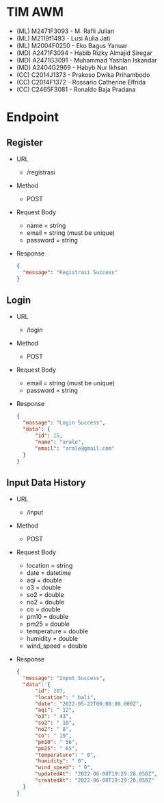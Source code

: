 # TIM AWM
- (ML) M2471F3093 - M. Rafli Julian
- (ML) M2119f1493 - Lusi Aulia Jati
- (ML) M2004F0250 - Eko Bagus Yanuar
- (MD) A2471F3094 - Habib Rizky Almajid Siregar
- (MD) A2471G3091 - Muhammad Yashlan Iskandar
- (MD) A2404G2969 - Habyb Nur Ikhsan
- (CC) C2014J1373 - Prakoso Dwika Prihambodo
- (CC) C2014F1372 - Rossario Catherine Elfrida
- (CC) C2465F3081 - Ronaldo Baja Pradana

# Endpoint

## Register
- URL
  - /registrasi
- Method
  - POST
- Request Body
  - name = string 
  - email = string (must be unique)
  - password = string 
- Response
  
  ```json
  {
    "message": "Registrasi Success"
  }
  ```
  
## Login
- URL
  - /login
- Method
  - POST
- Request Body
  - email = string (must be unique)
  - password = string
- Response

  ```json
  {
    "massage": "Login Success",
    "data": {
        "id": 25,
        "name": "arale",
        "email": "arale@gmail.com"
    }
  }
  ```
  
## Input Data History
- URL 
  - /input
- Method
  - POST
- Request Body
  - location = string
  - date = datetime
  - aqi = double
  - o3 = double 
  - so2 = double 
  - no2 = double 
  - co = double
  - pm10 = double 
  - pm25 = double 
  - temperature = double 
  - humidity = double 
  - wind_speed = double
- Response

  ```json
  {
    "message": "Input Success",
    "data": {
        "id": 207,
        "location": " bali",
        "date": "2022-05-22T00:00:00.000Z",
        "aqi": " 12",
        "o3": " 43",
        "so2": " 10",
        "no2": " 8",
        "co": " 19",
        "pm10": " 56",
        "pm25": " 65",
        "temperature": " 0",
        "humidity": " 0",
        "wind_speed": " 0",
        "updatedAt": "2022-06-08T19:29:28.058Z",
        "createdAt": "2022-06-08T19:29:28.058Z"
    }
  }
  ```
  
